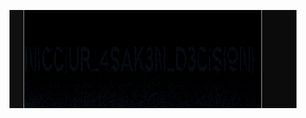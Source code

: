 ![image](https://github.com/x03ee/SpookyCTF-2024/blob/main/Stego/set-your-intentions-right/flag.png)
